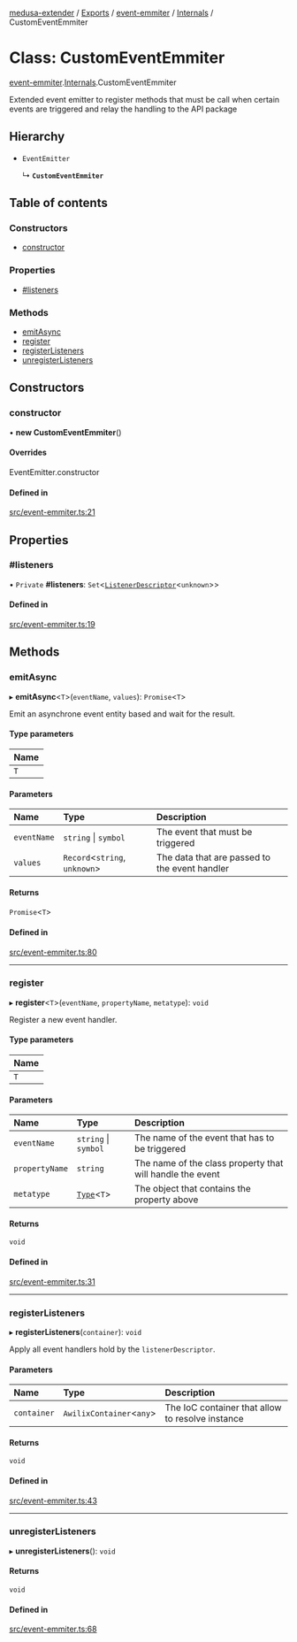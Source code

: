 [medusa-extender](../README.md) / [Exports](../modules.md) / [event-emmiter](../modules/event_emmiter.md) / [Internals](../modules/event_emmiter.Internals.md) / CustomEventEmmiter

# Class: CustomEventEmmiter

[event-emmiter](../modules/event_emmiter.md).[Internals](../modules/event_emmiter.Internals.md).CustomEventEmmiter

Extended event emitter to register methods that must be call when certain events are triggered and relay the handling to the API package

## Hierarchy

- `EventEmitter`

  ↳ **`CustomEventEmmiter`**

## Table of contents

### Constructors

- [constructor](event_emmiter.Internals.CustomEventEmmiter.md#constructor)

### Properties

- [#listeners](event_emmiter.Internals.CustomEventEmmiter.md##listeners)

### Methods

- [emitAsync](event_emmiter.Internals.CustomEventEmmiter.md#emitasync)
- [register](event_emmiter.Internals.CustomEventEmmiter.md#register)
- [registerListeners](event_emmiter.Internals.CustomEventEmmiter.md#registerlisteners)
- [unregisterListeners](event_emmiter.Internals.CustomEventEmmiter.md#unregisterlisteners)

## Constructors

### constructor

• **new CustomEventEmmiter**()

#### Overrides

EventEmitter.constructor

#### Defined in

[src/event-emmiter.ts:21](https://github.com/adrien2p/medusa-extender/blob/6bd2587/src/event-emmiter.ts#L21)

## Properties

### #listeners

• `Private` **#listeners**: `Set`<[`ListenerDescriptor`](../modules/event_emmiter.Internals.md#listenerdescriptor)<`unknown`\>\>

#### Defined in

[src/event-emmiter.ts:19](https://github.com/adrien2p/medusa-extender/blob/6bd2587/src/event-emmiter.ts#L19)

## Methods

### emitAsync

▸ **emitAsync**<`T`\>(`eventName`, `values`): `Promise`<`T`\>

Emit an asynchrone event entity based and wait for the result.

#### Type parameters

| Name |
| :------ |
| `T` |

#### Parameters

| Name | Type | Description |
| :------ | :------ | :------ |
| `eventName` | `string` \| `symbol` | The event that must be triggered |
| `values` | `Record`<`string`, `unknown`\> | The data that are passed to the event handler |

#### Returns

`Promise`<`T`\>

#### Defined in

[src/event-emmiter.ts:80](https://github.com/adrien2p/medusa-extender/blob/6bd2587/src/event-emmiter.ts#L80)

___

### register

▸ **register**<`T`\>(`eventName`, `propertyName`, `metatype`): `void`

Register a new event handler.

#### Type parameters

| Name |
| :------ |
| `T` |

#### Parameters

| Name | Type | Description |
| :------ | :------ | :------ |
| `eventName` | `string` \| `symbol` | The name of the event that has to be triggered |
| `propertyName` | `string` | The name of the class property that will handle the event |
| `metatype` | [`Type`](../interfaces/types.Type.md)<`T`\> | The object that contains the property above |

#### Returns

`void`

#### Defined in

[src/event-emmiter.ts:31](https://github.com/adrien2p/medusa-extender/blob/6bd2587/src/event-emmiter.ts#L31)

___

### registerListeners

▸ **registerListeners**(`container`): `void`

Apply all event handlers hold by the `listenerDescriptor`.

#### Parameters

| Name | Type | Description |
| :------ | :------ | :------ |
| `container` | `AwilixContainer`<`any`\> | The IoC container that allow to resolve instance |

#### Returns

`void`

#### Defined in

[src/event-emmiter.ts:43](https://github.com/adrien2p/medusa-extender/blob/6bd2587/src/event-emmiter.ts#L43)

___

### unregisterListeners

▸ **unregisterListeners**(): `void`

#### Returns

`void`

#### Defined in

[src/event-emmiter.ts:68](https://github.com/adrien2p/medusa-extender/blob/6bd2587/src/event-emmiter.ts#L68)
